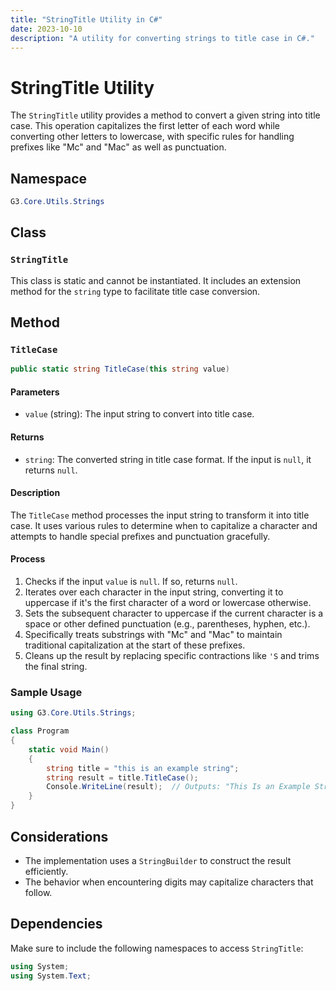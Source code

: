 ```yaml
---
title: "StringTitle Utility in C#"
date: 2023-10-10
description: "A utility for converting strings to title case in C#."
---
```


# StringTitle Utility

The `StringTitle` utility provides a method to convert a given string into title case. This operation capitalizes the first letter of each word while converting other letters to lowercase, with specific rules for handling prefixes like "Mc" and "Mac" as well as punctuation.

## Namespace

```csharp
G3.Core.Utils.Strings
```

## Class

### `StringTitle`

This class is static and cannot be instantiated. It includes an extension method for the `string` type to facilitate title case conversion.

## Method

### `TitleCase`

```csharp
public static string TitleCase(this string value)
```

#### Parameters

- `value` (string): The input string to convert into title case.

#### Returns

- `string`: The converted string in title case format. If the input is `null`, it returns `null`.

#### Description

The `TitleCase` method processes the input string to transform it into title case. It uses various rules to determine when to capitalize a character and attempts to handle special prefixes and punctuation gracefully.

#### Process

1. Checks if the input `value` is `null`. If so, returns `null`.
2. Iterates over each character in the input string, converting it to uppercase if it's the first character of a word or lowercase otherwise.
3. Sets the subsequent character to uppercase if the current character is a space or other defined punctuation (e.g., parentheses, hyphen, etc.).
4. Specifically treats substrings with "Mc" and "Mac" to maintain traditional capitalization at the start of these prefixes.
5. Cleans up the result by replacing specific contractions like `'S` and trims the final string.

### Sample Usage

```csharp
using G3.Core.Utils.Strings;

class Program
{
    static void Main()
    {
        string title = "this is an example string";
        string result = title.TitleCase();
        Console.WriteLine(result);  // Outputs: "This Is an Example String"
    }
}
```

## Considerations

- The implementation uses a `StringBuilder` to construct the result efficiently.
- The behavior when encountering digits may capitalize characters that follow.

## Dependencies

Make sure to include the following namespaces to access `StringTitle`:

```csharp
using System;
using System.Text;
```
